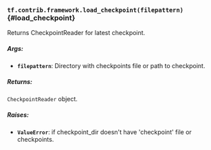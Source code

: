### `tf.contrib.framework.load_checkpoint(filepattern)` {#load_checkpoint}

Returns CheckpointReader for latest checkpoint.

##### Args:


*  <b>`filepattern`</b>: Directory with checkpoints file or path to checkpoint.

##### Returns:

  `CheckpointReader` object.

##### Raises:


*  <b>`ValueError`</b>: if checkpoint_dir doesn't have 'checkpoint' file or checkpoints.

